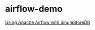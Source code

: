 # airflow-demo

[Using Apache Airflow with SingleStoreDB](https://medium.com/@VeryFatBoy/using-apache-airflow-with-singlestoredb-2ddc148d1d50)
